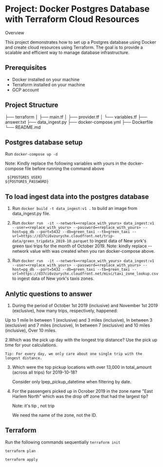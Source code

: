 # Project: Docker Postgres Database with Terraform Cloud Resources

Overview

This project demonstrates how to set up a Postgres database using Docker and create cloud resources using Terraform. The goal is to provide a scalable and efficient way to manage database infrastructure.

## Prerequisites

- Docker installed on your machine
- Terraform installed on your machine
- GCP account

## Project Structure

├── terraform
│   ├── main.tf
│   ├── provider.tf
│   └── variables.tf
├── answer.txt
├── data_ingest.py
├── docker-compose.yml
├── Dockerfile
└── README.md

## Postgres database setup

Run `docker-compose up -d`

Note: Kindly replace the following variables with yours in the docker-compose file before running the command above

     ${POSTGRES_USER}
    ${POSTGRES_PASSWORD}

## To load ingest data into the postgres database

1. Run `docker build -t data_ingest:v1 .` to build an image from data_ingest.py file.

2. Run `docker run  -it --network=<replace_with_yours> data_ingest:v1 --user=<replace_with_yours> --password=<replace_with_yours> --host=pg_db --port=5432 --db=green_taxi --tb=green_taxi --url=https://d37ci6vzurychx.cloudfront.net/trip-data/green_tripdata_2019-10.parquet` to ingest data of New york's green taxi trips for the month of October 2019.
    Note: kindly replace --network value with was created when you ran docker-compose above.

3. Run `docker run  -it --network=<replace_with_yours> data_ingest:v1 --user=<replace_with_yours> --password=<replace_with_yours> --host=pg_db --port=5432 --db=green_taxi --tb=green_taxi --url=https://d37ci6vzurychx.cloudfront.net/misc/taxi_zone_lookup.csv` to ingest data of New york's taxis zones.

## Anlytic questions to answer

1. During the period of October 1st 2019 (inclusive) and November 1st 2019 (exclusive), how many trips, respectively, happened:

Up to 1 mile
In between 1 (exclusive) and 3 miles (inclusive),
In between 3 (exclusive) and 7 miles (inclusive),
In between 7 (exclusive) and 10 miles (inclusive),
Over 10 miles.

2.Which was the pick up day with the longest trip distance? Use the pick up time for your calculations.

    Tip: For every day, we only care about one single trip with the longest distance.

3. Which were the top pickup locations with over 13,000 in total_amount (across all trips) for 2019-10-18?

    Consider only lpep_pickup_datetime when filtering by date.

4. For the passengers picked up in Ocrober 2019 in the zone name "East Harlem North" which was the drop off zone that had the largest tip?

    Note: it's tip , not trip

    We need the name of the zone, not the ID.

## Terraform

Run  the following commands sequentially
`terraform init`

`terraform plan`

`terraform apply`
